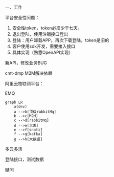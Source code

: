 一、工作

平台安全性问题：

1. 安全性token，token必须少于七天。
2. 退出登陆，使用注销接口登出
3. 登陆：用户卸载APP，再次下载登陆。token是旧的
4. 客户使用sdk开发，需要接入接口
5. 具体实现（熟悉OpenAPI实现）

新API，修改业务BUG

cmt-dmp M2M解决依赖

阿里云物联网平台：

EMQ

```mermaid
graph LR
	a(dev)
	a -->b[顶级rabbitMq] 
	b -->c[M2M]
	c -->d[rabbitMq]
	d -->e[大禹]
	e -->f[snoti]
	f -->g[kafka]
	g -->h[大数据]
```

多云多活

登陆接口，测试数据

疑问

